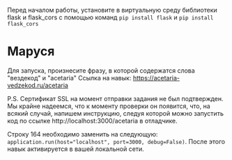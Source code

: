 Перед началом работы, установите в виртуальную среду библиотеки flask и flask_cors с помощью команд `pip install flask` и `pip install flask_cors`

# Маруся

Для запуска, произнесите фразу, в которой содержатся слова "вездекод" и "acetaria"
Ссылка на навык: https://acetaria-vedzekod.ru/acetaria

P.S. Сертификат SSL на момент отправки задания не был подтвержден. Мы крайне надеемся, что к моменту проверки он появится, что, на всякий случай, напишем инструкцию, следуя которой можно запустить код по ссылке http://localhost:3000/acetaria в отладчике.


Строку 164 необходимо заменить на следующую: `application.run(host="localhost", port=3000, debug=False)`. После этого навык активируется в вашей локальной сети.
